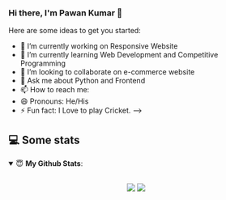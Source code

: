 ### Hi there, I'm Pawan Kumar 👋

Here are some ideas to get you started:

- 🔭 I’m currently working on Responsive Website
- 🌱 I’m currently learning Web Development and Competitive Programming
- 👯 I’m looking to collaborate on e-commerce website
- 💬 Ask me about Python and Frontend
- 📫 How to reach me:
- 😄 Pronouns: He/His
- ⚡ Fun fact: I Love to play Cricket.
-->
## 💻 Some stats

<details open>
 <summary> 😇 <b>My Github Stats</b>: </summary>
<br>
<p align = "center">
  <img src = "https://github-readme-stats.vercel.app/api?username=gitcoder-pawan&show_icons=true&theme=tokyonight&line_height=27">
  <img src = "https://github-readme-stats.vercel.app/api/top-langs/?username=gitcoder-pawan&hide=css,java,html&theme=tokyonight">
</p>

</details>

